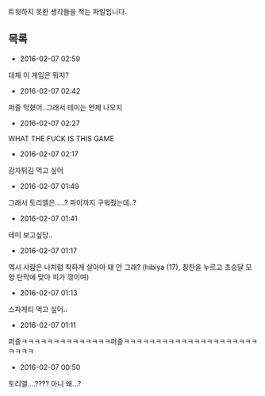 트윗하지 못한 생각들을 적는 파일입니다.

목록
----

* 2016-02-07 02:59

 대체 이 게임은 뭐지?

* 2016-02-07 02:42

 퍼즐 막혔어..그래서 테미는 언제 나오지

* 2016-02-07 02:27

 WHAT THE FUCK IS THIS GAME

* 2016-02-07 02:17

 감자튀김 먹고 싶어

* 2016-02-07 01:49

 그래서 토리엘은.....? 파이까지 구워줬는데..?

* 2016-02-07 01:41

 테미 보고싶당..

* 2016-02-07 01:17

 역시 사람은 나처럼 착하게 살아야 돼 안 그래? (hibiya (17), 칭찬을 누르고 초승달 모양 탄막에 맞아 피가 깎이며)

* 2016-02-07 01:13

 스파게티 먹고 싶어..

* 2016-02-07 01:11

 퍼즐ㅋㅋㅋㅋㅋㅋㅋㅋㅋㅋㅋㅋㅋㅋ퍼즐ㅋㅋㅋㅋㅋㅋㅋㅋㅋㅋㅋㅋㅋㅋㅋㅋㅋㅋㅋㅋㅋㅋㅋㅋㅋ

* 2016-02-07 00:50

 토리엘....???? 아니 왜...?